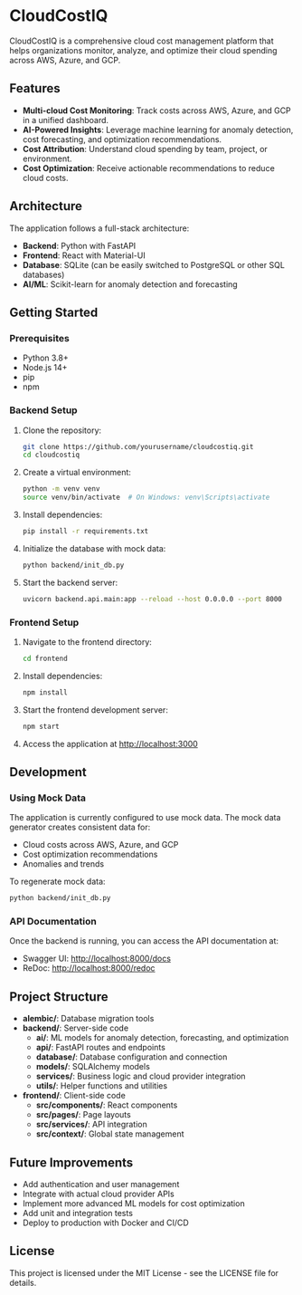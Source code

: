 # CloudCostIQ

CloudCostIQ is a comprehensive cloud cost management platform that helps organizations monitor, analyze, and optimize their cloud spending across AWS, Azure, and GCP.

## Features

- **Multi-cloud Cost Monitoring**: Track costs across AWS, Azure, and GCP in a unified dashboard.
- **AI-Powered Insights**: Leverage machine learning for anomaly detection, cost forecasting, and optimization recommendations.
- **Cost Attribution**: Understand cloud spending by team, project, or environment.
- **Cost Optimization**: Receive actionable recommendations to reduce cloud costs.

## Architecture

The application follows a full-stack architecture:

- **Backend**: Python with FastAPI
- **Frontend**: React with Material-UI
- **Database**: SQLite (can be easily switched to PostgreSQL or other SQL databases)
- **AI/ML**: Scikit-learn for anomaly detection and forecasting

## Getting Started

### Prerequisites

- Python 3.8+
- Node.js 14+
- pip
- npm

### Backend Setup

1. Clone the repository:
   ```bash
   git clone https://github.com/yourusername/cloudcostiq.git
   cd cloudcostiq
   ```

2. Create a virtual environment:
   ```bash
   python -m venv venv
   source venv/bin/activate  # On Windows: venv\Scripts\activate
   ```

3. Install dependencies:
   ```bash
   pip install -r requirements.txt
   ```

4. Initialize the database with mock data:
   ```bash
   python backend/init_db.py
   ```

5. Start the backend server:
   ```bash
   uvicorn backend.api.main:app --reload --host 0.0.0.0 --port 8000
   ```

### Frontend Setup

1. Navigate to the frontend directory:
   ```bash
   cd frontend
   ```

2. Install dependencies:
   ```bash
   npm install
   ```

3. Start the frontend development server:
   ```bash
   npm start
   ```

4. Access the application at [http://localhost:3000](http://localhost:3000)

## Development

### Using Mock Data

The application is currently configured to use mock data. The mock data generator creates consistent data for:

- Cloud costs across AWS, Azure, and GCP
- Cost optimization recommendations
- Anomalies and trends

To regenerate mock data:
```bash
python backend/init_db.py
```

### API Documentation

Once the backend is running, you can access the API documentation at:
- Swagger UI: [http://localhost:8000/docs](http://localhost:8000/docs)
- ReDoc: [http://localhost:8000/redoc](http://localhost:8000/redoc)

## Project Structure

- **alembic/**: Database migration tools
- **backend/**: Server-side code
  - **ai/**: ML models for anomaly detection, forecasting, and optimization
  - **api/**: FastAPI routes and endpoints
  - **database/**: Database configuration and connection
  - **models/**: SQLAlchemy models
  - **services/**: Business logic and cloud provider integration
  - **utils/**: Helper functions and utilities
- **frontend/**: Client-side code
  - **src/components/**: React components
  - **src/pages/**: Page layouts
  - **src/services/**: API integration
  - **src/context/**: Global state management

## Future Improvements

- Add authentication and user management
- Integrate with actual cloud provider APIs
- Implement more advanced ML models for cost optimization
- Add unit and integration tests
- Deploy to production with Docker and CI/CD

## License

This project is licensed under the MIT License - see the LICENSE file for details.